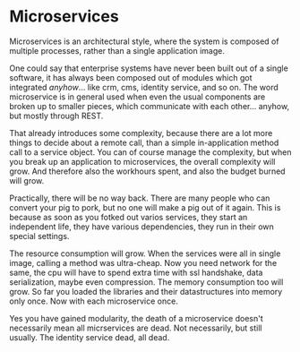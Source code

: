 # Microservices

Microservices is an architectural style, where the system is composed of multiple processes, rather than a single application image.

One could say that enterprise systems have never been built out of a single software, it has always been composed out of modules which got integrated _anyhow_... like crm, cms, identity service, and so on.
The word microservice is in general used when even the usual components are broken up to smaller pieces, which communicate with each other... anyhow, but mostly through REST.

That already introduces some complexity, because there are a lot more things to decide about a remote call, than a simple in-application method call to a service object.
You can of course manage the complexity, but when you break up an application to microservices, the overall complexity will grow. And therefore also the workhours spent, and also the budget burned will grow.

Practically, there will be no way back. There are many people who can convert your pig to pork, but no one will make a pig out of it again.
This is because as soon as you fotked out varios services, they start an independent life, they have various dependencies, they run in their own special settings.

The resource consumption will grow. When the services were all in single image, calling a method was ultra-cheap. Now you need network for the same, the cpu will have to spend extra time with ssl handshake, data serialization, maybe even compression.
The memory consumption too will grow. So far you loaded the libraries and their datastructures into memory only once. Now with each microservice once.

Yes you have gained modularity, the death of a microservice doesn't necessarily mean all micrservices are dead. Not necessarily, but still usually. The identity service dead, all dead.


